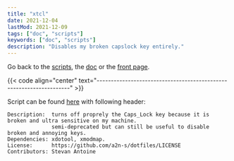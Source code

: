 ```yaml
---
title: "xtcl"
date: 2021-12-04
lastMod: 2021-12-09 
tags: ["doc", "scripts"]
keywords: ["doc", "scripts"]
description: "Disables my broken capslock key entirely."
---
```

Go back to the [scripts](/public/doc/config/scripts), the [doc](/public/doc/config) or the [front page](/public).  

{{< code align="center" text="--------------------------------------------------------------------" >}}

Script can be found [here](https://github.com/a2n-s/dotfiles/blob/main/scripts/xtcl.sh) with following header:
```
Description:  turns off proprely the Caps_Lock key because it is broken and ultra sensitive on my machine.
              semi-deprecated but can still be useful to disable broken and annoying keys.
Dependencies: xdotool, xmodmap.
License:      https://github.com/a2n-s/dotfiles/LICENSE 
Contributors: Stevan Antoine
```
